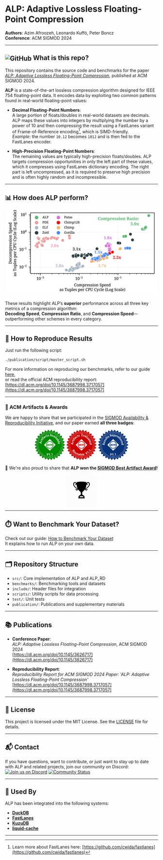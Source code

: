 # ALP: Adaptive Lossless Floating-Point Compression

**Authors**: Azim Afroozeh, Leonardo Kuffó, Peter Boncz  
**Conference**: ACM SIGMOD 2024

---

## <img src="https://github.githubassets.com/images/modules/logos_page/GitHub-Mark.png" alt="GitHub" width="32" style="vertical-align:middle;"> What is this repo?

This repository contains the source code and benchmarks for the paper [_ALP: Adaptive Lossless Floating-Point Compression_](https://dl.acm.org/doi/abs/10.1145/3626717), published at ACM SIGMOD 2024.

**ALP** is a state-of-the-art lossless compression algorithm designed for IEEE 754 floating-point data. It encodes data by exploiting two common patterns found in real-world floating-point values:

- **Decimal Floating-Point Numbers**:  
  A large portion of floats/doubles in real-world datasets are decimals. ALP maps these values into integers by multiplying the number by a power of 10 and then compressing the result using a FastLanes variant of Frame-of-Reference encoding[^1], which is SIMD-friendly.  
  _Example_: the number `10.12` becomes `1012` and is then fed to the FastLanes encoder.

- **High-Precision Floating-Point Numbers**:  
  The remaining values are typically high-precision floats/doubles. ALP targets compression opportunities in only the left part of these values, which it compresses using FastLanes dictionary encoding. The right part is left uncompressed, as it is required to preserve high precision and is often highly random and incompressible.

---

## 📊 How does ALP perform?

![ALP Results](alp_results.png)

These results highlight ALP’s **superior** performance across all three key metrics of a compression algorithm:  
**Decoding Speed**, **Compression Ratio**, and **Compression Speed**—outperforming other schemes in every category.

---

## 🧪 How to Reproduce Results

Just run the following script:

```bash
./publication/script/master_script.sh
```

For more information on reproducing our benchmarks, refer to our guide [here](availability_reproducibility_initiative_report.md),  
or read the official ACM reproducibility report:  
[https://dl.acm.org/doi/10.1145/3687998.3717057](https://dl.acm.org/doi/10.1145/3687998.3717057)


---

### 🏅 ACM Artifacts & Awards

We are happy to share that we participated in the [SIGMOD Availability & Reproducibility Initiative](https://reproducibility.sigmod.org/), and our paper earned **all three badges**:

<p align="center">
  <img src="assets/artifacts_available_v1_1.png" alt="ACM Artifacts Available" height="100"/>
  <img src="assets/artifacts_evaluated_reusable_v1_1.png" alt="ACM Artifacts Evaluated" height="100"/>
  <img src="assets/results_reproduced_v1_1.png" alt="ACM Results Reproduced" height="100"/>
</p>

🎉 We're also proud to share that **ALP won the [SIGMOD Best Artifact Award](https://sigmod.org/sigmod-awards/sigmod-best-artifact-award/)!**

<p align="center">
  <img src="assets/trophy.png" alt="Trophy" height="100"/>
</p>

---

## ⏱️ Want to Benchmark Your Dataset?

Check out our guide: [How to Benchmark Your Dataset](how_to_benchmark_your_dataset.md)  
It explains how to run ALP on your own data.

---

## 🗂️ Repository Structure

- `src/`: Core implementation of ALP and ALP_RD
- `benchmarks/`: Benchmarking tools and datasets
- `include/`: Header files for integration
- `scripts/`: Utility scripts for data processing
- `test/`: Unit tests
- `publication/`: Publications and supplementary materials

---

## 📚 Publications

- **Conference Paper**:  
  _ALP: Adaptive Lossless Floating-Point Compression_, ACM SIGMOD 2024  
  [https://dl.acm.org/doi/10.1145/3626717](https://dl.acm.org/doi/10.1145/3626717)

- **Reproducibility Report**:  
  _Reproducibility Report for ACM SIGMOD 2024 Paper: 'ALP: Adaptive Lossless Floating-Point Compression'_  
  [https://dl.acm.org/doi/10.1145/3687998.3717057](https://dl.acm.org/doi/10.1145/3687998.3717057)

---

## 📄 License

This project is licensed under the MIT License. See the [LICENSE](LICENSE) file for details.

---

## 📬 Contact

If you have questions, want to contribute, or just want to stay up to date with ALP and related projects, join our community on Discord:  
[![Join us on Discord](https://img.shields.io/badge/Join%20Us%20on%20Discord-5865F2?style=for-the-badge&logo=discord&logoColor=white)](https://discord.gg/2ngmRaRW)  [![Community Status](https://img.shields.io/discord/1282716959099588651?label=Members%20Online&logo=discord&logoColor=white&color=5865F2&style=for-the-badge)](https://discord.gg/2ngmRaRW)

---

## 🧩 Used By

ALP has been integrated into the following systems:

- [**DuckDB**](https://duckdb.org/2024/02/13/announcing-duckdb-0100.html)
- [**FastLanes**](https://github.com/cwida/FastLanes)
- [**KuzuDB**](https://github.com/kuzudb/kuzu/pull/3994)
- [**liquid-cache**](https://github.com/XiangpengHao/liquid-cache/pull/133)

---

[^1]: Learn more about FastLanes here: [https://github.com/cwida/fastlanes](https://github.com/cwida/fastlanes)
